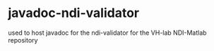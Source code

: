 # javadoc-ndi-validator
used to host javadoc for the ndi-validator for the VH-lab NDI-Matlab repository
